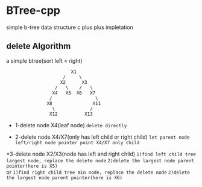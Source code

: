 # BTree-cpp
simple b-tree data structure c plus plus impletation

## delete Algorithm
a simple btree(sort left < right)  
```  
                        X1
                     /     \
                    X2      X3
                  /   \    /   \
                 X4   X5  X6   X7
                /                \
               X8               X11
                 \             /
                X12          X13
``` 
* 1-delete node X4(leaf node)
`delete directly`
     
* 2-delete node X4/X7(only has left child or right child)
`let parent node left/right node pointer point X4/X7 only child`
     
*3-delete node X2/X3(node has left and right child)
`1)find left child tree largest node, replace the delete node`
`2)delete the largest node parent pointer(here is X5)`  
or
`1)find right child tree min node, replace the delete node`
`2)delete the largest node parent pointer(here is X6)`
```
